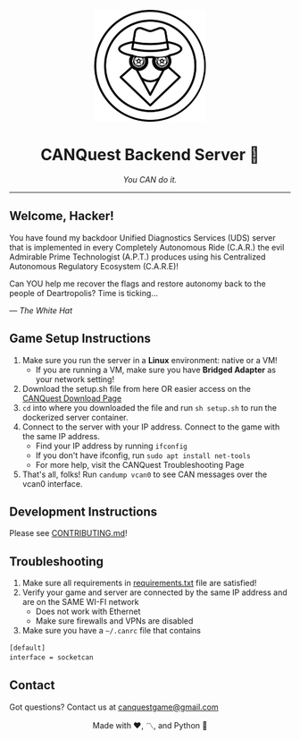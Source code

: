 <!-- # CANQuestBackendServer
It's a backend!
new token: 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 -->

<p align="center">
  <img src="logo.png" alt="CANQuest Logo" width="200"/>
</p>

<h1 align="center"> CANQuest Backend Server 🚗 </h1>

<p align="center">
  <em>You CAN do it.</em>
</p>

---

## Welcome, Hacker!
<p>
You have found my backdoor Unified Diagnostics Services (UDS) server that is implemented in every Completely Autonomous Ride (C.A.R.) the evil Admirable Prime Technologist (A.P.T.) produces using his Centralized Autonomous Regulatory Ecosystem (C.A.R.E)!

Can YOU help me recover the flags and restore autonomy back to the people of Deartropolis? Time is ticking...

— *The White Hat*
</p>

## Game Setup Instructions
1. Make sure you run the server in a **Linux** environment: native or a VM!
    - If you are running a VM, make sure you have **Bridged Adapter** as your network setting!
2. Download the setup.sh file from here OR easier access on the [CANQuest Download Page](https://thecanquest.com/)
3. `cd` into where you downloaded the file and run `sh setup.sh` to run the dockerized server container.
4. Connect to the server with your IP address. Connect to the game with the same IP address.
    - Find your IP address by running `ifconfig`
    - If you don't have ifconfig, run `sudo apt install net-tools`
    - For more help, visit the CANQuest Troubleshooting Page
5. That's all, folks! Run `candump vcan0` to see CAN messages over the vcan0 interface.

## Development Instructions
Please see [CONTRIBUTING.md](CONTRIBUTING.md)!

## Troubleshooting
1. Make sure all requirements in [requirements.txt](requirements.txt) file are satisfied!
2. Verify your game and server are connected by the same IP address and are on the SAME WI-FI network 
    - Does not work with Ethernet
    - Make sure firewalls and VPNs are disabled
3. Make sure you have a `~/.canrc` file that contains 
```bash
[default] 
interface = socketcan
```

## Contact
Got questions? Contact us at [canquestgame@gmail.com](mailto:canquestgame@gmail.com)

 <p align="center"> Made with ❤️, 〽️, and Python 🐍 </p>